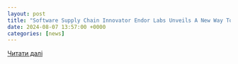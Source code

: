 ```yaml
---
layout: post
title: "Software Supply Chain Innovator Endor Labs Unveils A New Way To Remediate Application Security Risks"
date: 2024-08-07 13:57:00 +0000
categories: [news]
---
```


[Читати далі](https://www.businesswire.com/news/home/20240807272994/en/Software-Supply-Chain-Innovator-Endor-Labs-Unveils-A-New-Way-To-Remediate-Application-Security-Risks)
